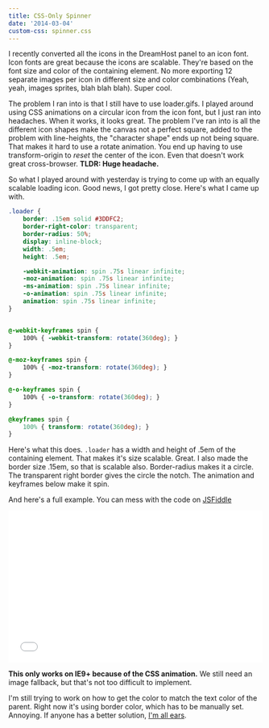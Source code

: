 ```yaml
---
title: CSS-Only Spinner
date: '2014-03-04'
custom-css: spinner.css
---
```


I recently converted all the icons in the DreamHost panel to an icon font. Icon fonts are great because the icons are scalable. They're based on the font size and color of the containing element. No more exporting 12 separate images per icon in different size and color combinations (Yeah, yeah, images sprites, blah blah blah). Super cool.

The problem I ran into is that I still have to use loader.gifs. I played around using CSS animations on a circular icon from the icon font, but I just ran into headaches. When it works, it looks great. The problem I've ran into is all the different icon shapes make the canvas not a perfect square, added to the problem with line-heights, the "character shape" ends up not being square. That makes it hard to use a rotate animation. You end up having to use transform-origin to *reset* the center of the icon. Even that doesn't work great cross-browser. **TLDR: Huge headache.**

So what I played around with yesterday is trying to come up with an equally scalable loading icon. Good news, I got pretty close. Here's what I came up with.

```css
.loader {
	border: .15em solid #3DDFC2;
	border-right-color: transparent;
	border-radius: 50%;
	display: inline-block;
	width: .5em;
	height: .5em;

	-webkit-animation: spin .75s linear infinite;
	-moz-animation: spin .75s linear infinite;
	-ms-animation: spin .75s linear infinite;
	-o-animation: spin .75s linear infinite;
	animation: spin .75s linear infinite;
}


@-webkit-keyframes spin {
	100% { -webkit-transform: rotate(360deg); }
}

@-moz-keyframes spin {
	100% { -moz-transform: rotate(360deg); }
}

@-o-keyframes spin {
	100% { -o-transform: rotate(360deg); }
}

@keyframes spin {
	100% { transform: rotate(360deg); }
}
```

Here's what this does. `.loader` has a width and height of .5em of the containing element. That makes it's size scalable. Great. I also made the border size .15em, so that is scalable also. Border-radius makes it a circle. The transparent right border gives the circle the notch. The animation and keyframes below make it spin.

And here's a full example. You can mess with the code on [JSFiddle](http://jsfiddle.net/mattfelten/VU2Cu/5/)

<iframe width="100%" height="300" src="//jsfiddle.net/mattfelten/VU2Cu/5/embedded/result/" allowfullscreen="allowfullscreen" allowpaymentrequest frameborder="0"></iframe>

**This only works on IE9+ because of the CSS animation.** We still need an image fallback, but that's not too difficult to implement.

I'm still trying to work on how to get the color to match the text color of the parent. Right now it's using border color, which has to be manually set. Annoying. If anyone has a better solution, [I'm all ears]({{site.author.url}}).
